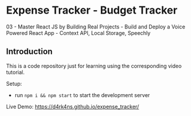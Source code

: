 # Expense Tracker - Budget Tracker
03 - Master React JS by Building Real Projects - Build and Deploy a Voice Powered React App - Context API, Local Storage, Speechly

## Introduction
This is a code repository just for learning using the corresponding video tutorial. 

Setup:
- run ```npm i && npm start``` to start the development server

Live Demo: https://d4rk4ns.github.io/expense_tracker/